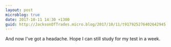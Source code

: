 ```yaml
---
layout: post
microblog: true
date: 2017-10-11 14:30 +1300
guid: http://JacksonOfTrades.micro.blog/2017/10/11/t917925276402642945.html
---
```

And now I've got a headache. Hope I can still study for my test in a week.
